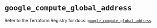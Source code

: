 # `google_compute_global_address`

Refer to the Terraform Registry for docs: [`google_compute_global_address`](https://registry.terraform.io/providers/hashicorp/google/6.19.0/docs/resources/compute_global_address).
